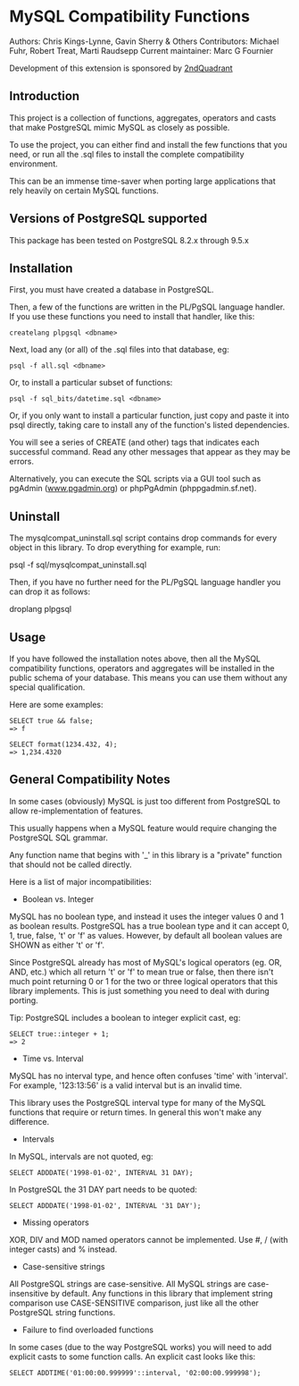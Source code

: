 MySQL Compatibility Functions
=============================

Authors: Chris Kings-Lynne, Gavin Sherry & Others
Contributors: Michael Fuhr, Robert Treat, Marti Raudsepp
Current maintainer: Marc G Fournier

Development of this extension is sponsored by [2ndQuadrant](https://2ndquadrant.com)

Introduction
------------

This project is a collection of functions, aggregates,
operators and casts that make PostgreSQL mimic MySQL as
closely as possible.

To use the project, you can either find and install the
few functions that you need, or run all the .sql files
to install the complete compatibility environment.

This can be an immense time-saver when porting large applications
that rely heavily on certain MySQL functions.

Versions of PostgreSQL supported
--------------------------------

This package has been tested on PostgreSQL 8.2.x through 9.5.x

Installation
------------

First, you must have created a database in PostgreSQL.

Then, a few of the functions are written in the PL/PgSQL
language handler.  If you use these functions you need
to install that handler, like this:

    createlang plpgsql <dbname>

Next, load any (or all) of the .sql files into that 
database, eg:
 
    psql -f all.sql <dbname>

Or, to install a particular subset of functions:

    psql -f sql_bits/datetime.sql <dbname>

Or, if you only want to install a particular function, just
copy and paste it into psql directly, taking care to install any
of the function's listed dependencies.

You will see a series of CREATE (and other) tags
that indicates each successful command.  Read any
other messages that appear as they may be errors.

Alternatively, you can execute the SQL scripts via
a GUI tool such as pgAdmin (www.pgadmin.org) or
phpPgAdmin (phppgadmin.sf.net). 

Uninstall
---------

The mysqlcompat_uninstall.sql script contains drop commands for every object in
this library.  To drop everything for example, run:

  psql -f sql/mysqlcompat_uninstall.sql <dbname>

Then, if you have no further need for the PL/PgSQL language handler
you can drop it as follows:

  droplang plpgsql <dbname>

Usage
-----

If you have followed the installation notes above, then
all the MySQL compatibility functions, operators and
aggregates will be installed in the public schema of your
database.  This means you can use them without any special
qualification.

Here are some examples:

```
SELECT true && false;
=> f
```

```
SELECT format(1234.432, 4);
=> 1,234.4320
```

General Compatibility Notes
---------------------------

In some cases (obviously) MySQL is just too different
from PostgreSQL to allow re-implementation of features.

This usually happens when a MySQL feature would require
changing the PostgreSQL SQL grammar.

Any function name that begins with '_' in this library
is a "private" function that should not be called directly.

Here is a list of major incompatibilities:

* Boolean vs. Integer

MySQL has no boolean type, and instead it uses the integer
values 0 and 1 as boolean results.  PostgreSQL has a true
boolean type and it can accept 0, 1, true, false, 't' or 'f'
as values.  However, by default all boolean values are SHOWN
as either 't' or 'f'.

Since PostgreSQL already has most of MySQL's logical operators
(eg. OR, AND, etc.) which all return 't' or 'f' to mean true or
false, then there isn't much point returning 0 or 1 for the
two or three logical operators that this library implements.
This is just something you need to deal with during porting.

Tip: PostgreSQL includes a boolean to integer explicit cast, eg:

```
SELECT true::integer + 1;
=> 2
```

* Time vs. Interval

MySQL has no interval type, and hence often confuses 'time'
with 'interval'.  For example, '123:13:56' is a valid interval
but is an invalid time.

This library uses the PostgreSQL interval type for many of the
MySQL functions that require or return times.  In general
this won't make any difference.

* Intervals

In MySQL, intervals are not quoted, eg:

    SELECT ADDDATE('1998-01-02', INTERVAL 31 DAY);

In PostgreSQL the 31 DAY part needs to be quoted:

    SELECT ADDDATE('1998-01-02', INTERVAL '31 DAY');

* Missing operators

XOR, DIV and MOD named operators cannot be implemented.  Use
#, / (with integer casts) and % instead.

* Case-sensitive strings

All PostgreSQL strings are case-sensitive.  All MySQL strings are
case-insensitive by default.  Any functions in this library that
implement string comparison use CASE-SENSITIVE comparison, just
like all the other PostgreSQL string functions.

* Failure to find overloaded functions

In some cases (due to the way PostgreSQL works) you will need
to add explicit casts to some function calls.  An explicit cast
looks like this:

    SELECT ADDTIME('01:00:00.999999'::interval, '02:00:00.999998');


